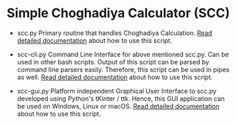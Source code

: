 # Simple Choghadiya Calculator (SCC)

* scc.py
Primary routine that handles Choghadiya Calculation.
  [Read detailed documentation](docs/scc-help.md) about how to use this script.

* scc-cli.py
Command Line Interface for above mentioned scc.py. Can be used in other bash scripts. Output of this script can be parsed by command line parsers easily. Therefore, this script can be used in pipes as well.
  [Read detailed documentation](docs/scc-cli-help.md) about how to use this script.

* scc-gui.py
Platform independent Graphical User Interface to scc.py developed using Python's tKinter / ttk. Hence, this GUI application can be used on Windows, Linux or macOS. 
[Read detailed documentation](docs/scc-gui-help.md) about how to use this script.
